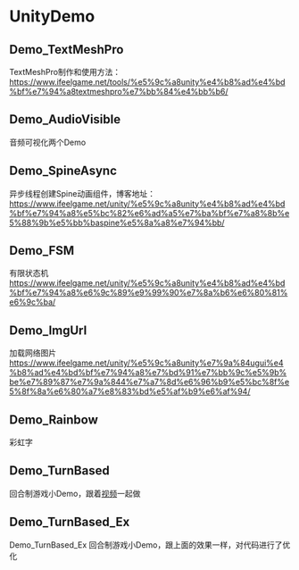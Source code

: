 # UnityDemo
## Demo_TextMeshPro
TextMeshPro制作和使用方法：https://www.ifeelgame.net/tools/%e5%9c%a8unity%e4%b8%ad%e4%bd%bf%e7%94%a8textmeshpro%e7%bb%84%e4%bb%b6/

## Demo_AudioVisible
音频可视化两个Demo

## Demo_SpineAsync
异步线程创建Spine动画组件，博客地址：https://www.ifeelgame.net/unity/%e5%9c%a8unity%e4%b8%ad%e4%bd%bf%e7%94%a8%e5%bc%82%e6%ad%a5%e7%ba%bf%e7%a8%8b%e5%88%9b%e5%bb%baspine%e5%8a%a8%e7%94%bb/

## Demo_FSM
有限状态机
https://www.ifeelgame.net/unity/%e5%9c%a8unity%e4%b8%ad%e4%bd%bf%e7%94%a8%e6%9c%89%e9%99%90%e7%8a%b6%e6%80%81%e6%9c%ba/

## Demo_ImgUrl
加载网络图片
https://www.ifeelgame.net/unity/%e5%9c%a8unity%e7%9a%84ugui%e4%b8%ad%e4%bd%bf%e7%94%a8%e7%bd%91%e7%bb%9c%e5%9b%be%e7%89%87%e7%9a%844%e7%a7%8d%e6%96%b9%e5%bc%8f%e5%8f%8a%e6%80%a7%e8%83%bd%e5%af%b9%e6%af%94/

## Demo_Rainbow
彩虹字

## Demo_TurnBased
回合制游戏小Demo，跟着[视频](https://www.bilibili.com/video/BV1JP4y1L7z4?p=1)一起做

## Demo_TurnBased\_Ex
Demo_TurnBased\_Ex
回合制游戏小Demo，跟上面的效果一样，对代码进行了优化